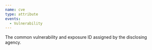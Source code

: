```yaml
---
name: cve
type: attribute
events:
  - Vulnerability
---
```


The common vulnerability and exposure ID assigned by the disclosing agency.
